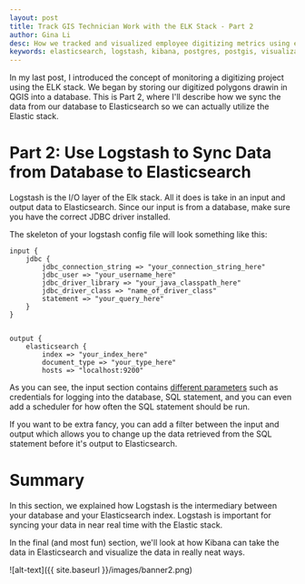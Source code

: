 ```yaml
---
layout: post
title: Track GIS Technician Work with the ELK Stack - Part 2
author: Gina Li
desc: How we tracked and visualized employee digitizing metrics using elasticsearch, logstash, and kibana
keywords: elasticsearch, logstash, kibana, postgres, postgis, visualization, dashboard, digitizing, metrics, track
---
```


In my last post, I introduced the concept of monitoring a digitizing project using the ELK stack. We began by storing our digitized polygons drawin in QGIS into a database. This is Part 2, where I'll describe how we sync the data from our database to Elasticsearch so we can actually utilize the Elastic stack.

Part 2: Use Logstash to Sync Data from Database to Elasticsearch
=======

Logstash is the I/O layer of the Elk stack. All it does is take in an input and output data to Elasticsearch. Since our input is from a database, make sure you have the correct JDBC driver installed.

The skeleton of your logstash config file will look something like this:

```
input {
    jdbc {
        jdbc_connection_string => "your_connection_string_here"
        jdbc_user => "your_username_here"
        jdbc_driver_library => "your_java_classpath_here"
        jdbc_driver_class => "name_of_driver_class"
        statement => "your_query_here"
    }
}


output {
    elasticsearch {
        index => "your_index_here"
        document_type => "your_type_here"
        hosts => "localhost:9200"

```

As you can see, the input section contains [different parameters](https://www.elastic.co/guide/en/logstash/5.3/plugins-inputs-jdbc.html) such as credentials for logging into the database, SQL statement, and you can even add a scheduler for how often the SQL statement should be run.

If you want to be extra fancy, you can add a filter between the input and output which allows you to change up the data retrieved from the SQL statement before it's output to Elasticsearch.


Summary
=======
In this section, we explained how Logstash is the intermediary between your database and your Elasticsearch index. Logstash is important for syncing your data in near real time with the Elastic stack.

In the final (and most fun) section, we'll look at how Kibana can take the data in Elasticsearch and visualize the data in really neat ways.

![alt-text]({{ site.baseurl }}/images/banner2.png)
